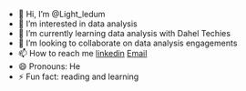 - 👋 Hi, I’m @Light_ledum 
- 👀 I’m interested in data analysis 
- 🌱 I’m currently learning data analysis with Dahel Techies
- 💞️ I’m looking to collaborate on data analysis engagements
- 📫 How to reach me [linkedin](https://www.linkedin.com/in/light-ledum-370a64139)  [Email](lightledum@gmail.com)
- 😄 Pronouns: He
- ⚡ Fun fact: reading and learning 

<!---
Light126-hub/Light126-hub is a ✨ special ✨ repository because its `README.md` (this file) appears on your GitHub profile.
You can click the Preview link to take a look at your changes.
--->

